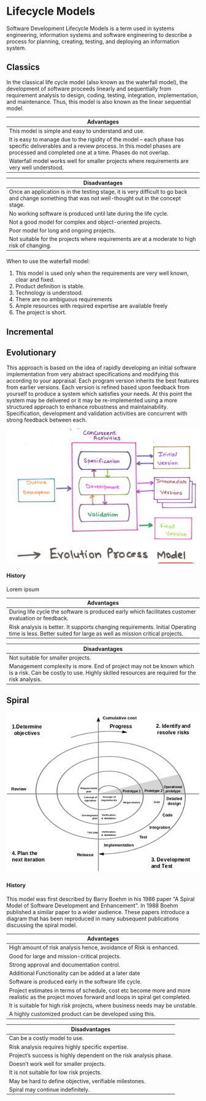 # Lifecycle Models
Software Development Lifecycle Models is a term used in systems engineering, information systems and software engineering to describe a process for planning, creating, testing, and deploying an information system.

## Classics
In the classical life cycle model (also known as the waterfall model), the development of software proceeds linearly and sequentially from requirement analysis to design, coding, testing, integration, implementation, and maintenance. Thus, this model is also known as the linear sequential model.

| Advantages                                                                                                                  
| -------------------------------------------------------------------------------------------------------------------------- |
| This model is simple and easy to understand and use.                                                                       |
| It is easy to manage due to the rigidity of the model – each phase has specific deliverables and a review process.             In this model phases are processed and completed one at a time. Phases do not overlap.                                     | 
| Waterfall model works well for smaller projects where requirements are very well understood.                               |


| Disadvantages                                                                                                              |
| -------------------------------------------------------------------------------------------------------------------------- |
| Once an application is in the testing stage, it is very difficult to go back and change something that was not well-thought out in the concept stage.                                                                                         |
| No working software is produced until late during the life cycle.                                                            | High amounts of risk and uncertainty.
| Not a good model for complex and object-oriented projects.
| Poor model for long and ongoing projects.
| Not suitable for the projects where requirements are at a moderate to high risk of changing.               |

####
When to use the waterfall model:

1.  This model is used only when the requirements are very well known, clear and fixed.
1.  Product definition is stable.
1.  Technology is understood.
1.  There are no ambiguous requirements
1.  Ample resources with required expertise are available freely
1.  The project is short.

## Incremental

## Evolutionary
This approach is based on the idea of rapidly developing an initial software implementation from very abstract specifications and modifying this according to your appraisal. Each program version inherits the best features from earlier versions. Each version is refined based upon feedback from yourself to produce a system which satisfies your needs. At this point the system may be delivered or it may be re-implemented using a more structured approach to enhance robustness and maintainability. Specification, development and validation activities are concurrent with strong feedback between each.

![Alt text](/Evolutionary/diagram.png)

#### History
Lorem ipsum

| Advantages                                                                                                                  
| -------------------------------------------------------------------------------------------------------------------------- |
| During life cycle the software is produced early which facilitates customer evaluation or feedback.                        |
| Risk analysis is better. It supports changing requirements. Initial Operating time is less. Better suited for large as well   as mission critical projects.                                                                                              |


| Disadvantages                                                                                                              |
| -------------------------------------------------------------------------------------------------------------------------- |
| Not suitable for smaller projects.                                                                                         |
| Management complexity is more. End of project may not be known which is a risk. Can be costly to use. Highly skilled           resources are required for the risk analysis.                                                                              |
                                                                               


## Spiral
![Alt text](/Spiral/spiral.png)

#### History
This model was first described by Barry Boehm in his 1986 paper "A Spiral Model of Software Development and Enhancement". In 1988 Boehm published a similar paper to a wider audience. These papers introduce a diagram that has been reproduced in many subsequent publications discussing the spiral model.

| Advantages                                                                                                                  
| -------------------------------------------------------------------------------------------------------------------------- |
| High amount of risk analysis hence, avoidance of Risk is enhanced.                                                         |
| Good for large and mission-critical projects.                                                                              |
| Strong approval and documentation control.                                                                                 |
| Additional Functionality can be added at a later date                                                                      | 
| Software is produced early in the software life cycle.                                                                     |
| Project estimates in terms of schedule, cost etc become more and more realistic as the project moves forward and loops in   spiral get completed.                                                                                                        |
| It is suitable for high risk projects, where business needs may be unstable.                                               |
| A highly customized product can be developed using this.                                                                   |



| Disadvantages                                                                                                              |
| -------------------------------------------------------------------------------------------------------------------------- |
| Can be a costly model to use.                                                                                              |
| Risk analysis requires highly specific expertise.                                                                          |
| Project’s success is highly dependent on the risk analysis phase.                                                          |
| Doesn’t work well for smaller projects.                                                                                    |
| It is not suitable for low risk projects.                                                                                  |
| May be hard to define objective, verifiable milestones.                                                                    |
| Spiral may continue indefinitely.                                                                                          |










